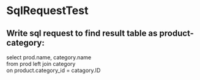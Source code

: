 # SqlRequestTest
## Write sql request  to find result table as product-category:
select prod.name, category.name <br>
from prod left join category<br>
on product.category_id = catagory.ID
